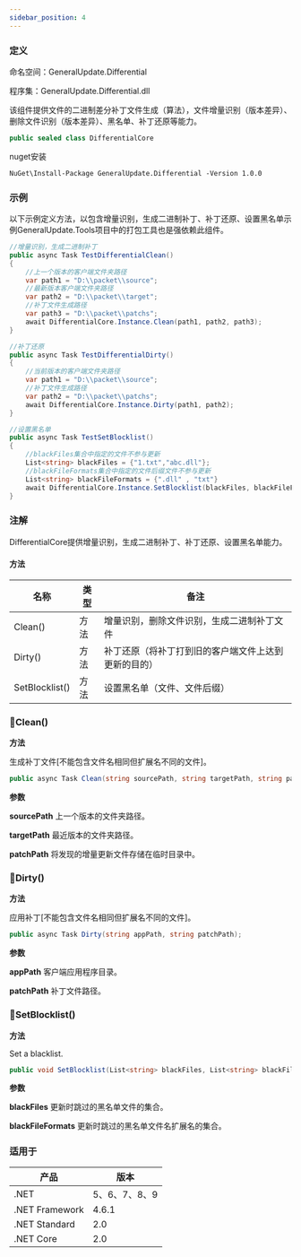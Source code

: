 ```yaml
---
sidebar_position: 4
---
```


### 定义

命名空间：GeneralUpdate.Differential

程序集：GeneralUpdate.Differential.dll



该组件提供文件的二进制差分补丁文件生成（算法），文件增量识别（版本差异）、删除文件识别（版本差异）、黑名单、补丁还原等能力。

```c#
public sealed class DifferentialCore
```

nuget安装

```shell
NuGet\Install-Package GeneralUpdate.Differential -Version 1.0.0
```



### 示例

以下示例定义方法，以包含增量识别，生成二进制补丁、补丁还原、设置黑名单示例GeneralUpdate.Tools项目中的打包工具也是强依赖此组件。

```c#
//增量识别，生成二进制补丁
public async Task TestDifferentialClean()
{
    //上一个版本的客户端文件夹路径
    var path1 = "D:\\packet\\source";
    //最新版本客户端文件夹路径
    var path2 = "D:\\packet\\target";
    //补丁文件生成路径
    var path3 = "D:\\packet\\patchs";
    await DifferentialCore.Instance.Clean(path1, path2, path3);
}

//补丁还原
public async Task TestDifferentialDirty()
{
    //当前版本的客户端文件夹路径
    var path1 = "D:\\packet\\source";
    //补丁文件生成路径
    var path2 = "D:\\packet\\patchs";
    await DifferentialCore.Instance.Dirty(path1, path2);
}

//设置黑名单
public async Task TestSetBlocklist()
{
    //blackFiles集合中指定的文件不参与更新
    List<string> blackFiles = {"1.txt","abc.dll"};
    //blackFileFormats集合中指定的文件后缀文件不参与更新
    List<string> blackFileFormats = {".dll" , "txt"}
    await DifferentialCore.Instance.SetBlocklist(blackFiles, blackFileFormats);
}
```



### 注解

DifferentialCore提供增量识别，生成二进制补丁、补丁还原、设置黑名单能力。

#### 方法

| 名称           | 类型 | 备注                                                 |
| -------------- | ---- | ---------------------------------------------------- |
| Clean()        | 方法 | 增量识别，删除文件识别，生成二进制补丁文件           |
| Dirty()        | 方法 | 补丁还原（将补丁打到旧的客户端文件上达到更新的目的） |
| SetBlocklist() | 方法 | 设置黑名单（文件、文件后缀）                         |



### 🌼Clean()

**方法**

生成补丁文件[不能包含文件名相同但扩展名不同的文件]。

```c#
public async Task Clean(string sourcePath, string targetPath, string patchPath = null);
```

**参数**

**sourcePath** 上一个版本的文件夹路径。

**targetPath** 最近版本的文件夹路径。

**patchPath** 将发现的增量更新文件存储在临时目录中。



### 🌼Dirty()

**方法**

应用补丁[不能包含文件名相同但扩展名不同的文件]。

```c#
public async Task Dirty(string appPath, string patchPath);
```

**参数**

**appPath** 客户端应用程序目录。

**patchPath** 补丁文件路径。



### 🌼SetBlocklist()

**方法**

Set a blacklist.

```c#
public void SetBlocklist(List<string> blackFiles, List<string> blackFileFormats);
```

**参数**

**blackFiles** 更新时跳过的黑名单文件的集合。

**blackFileFormats** 更新时跳过的黑名单文件名扩展名的集合。



### 适用于

| 产品           | 版本          |
| -------------- | ------------- |
| .NET           | 5、6、7、8、9 |
| .NET Framework | 4.6.1         |
| .NET Standard  | 2.0           |
| .NET Core      | 2.0           |